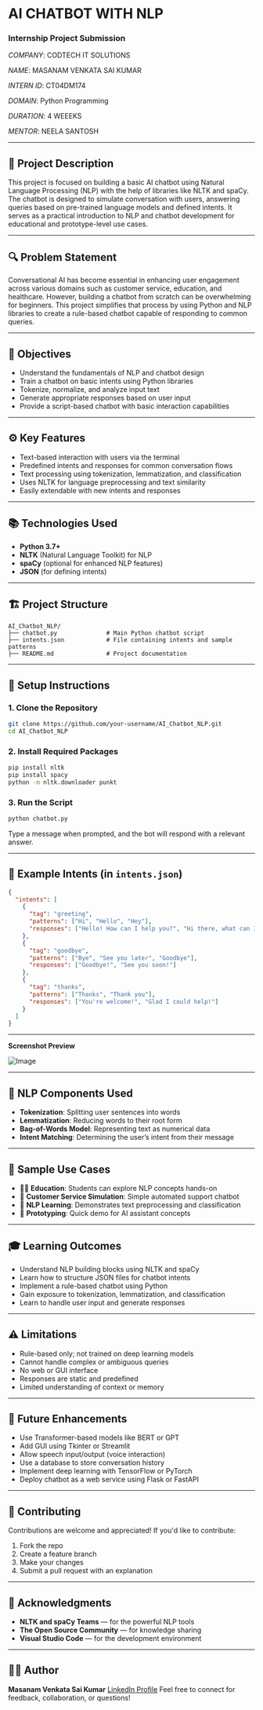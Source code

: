 #  AI CHATBOT WITH NLP

###  Internship Project Submission

*COMPANY*: CODTECH IT SOLUTIONS

*NAME*: MASANAM VENKATA SAI KUMAR

*INTERN ID*: CT04DM174

*DOMAIN*: Python Programming 

 *DURATION*: 4 WEEEKS

*MENTOR*: NEELA SANTOSH

---

## 📘 Project Description

This project is focused on building a basic AI chatbot using Natural Language Processing (NLP) with the help of libraries like NLTK and spaCy. The chatbot is designed to simulate conversation with users, answering queries based on pre-trained language models and defined intents. It serves as a practical introduction to NLP and chatbot development for educational and prototype-level use cases.

---

## 🔍 Problem Statement

Conversational AI has become essential in enhancing user engagement across various domains such as customer service, education, and healthcare. However, building a chatbot from scratch can be overwhelming for beginners. This project simplifies that process by using Python and NLP libraries to create a rule-based chatbot capable of responding to common queries.

---

## 🎯 Objectives

* Understand the fundamentals of NLP and chatbot design
* Train a chatbot on basic intents using Python libraries
* Tokenize, normalize, and analyze input text
* Generate appropriate responses based on user input
* Provide a script-based chatbot with basic interaction capabilities

---

## ⚙️ Key Features

* Text-based interaction with users via the terminal
* Predefined intents and responses for common conversation flows
* Text processing using tokenization, lemmatization, and classification
* Uses NLTK for language preprocessing and text similarity
* Easily extendable with new intents and responses

---

## 📚 Technologies Used

* **Python 3.7+**
* **NLTK** (Natural Language Toolkit) for NLP
* **spaCy** (optional for enhanced NLP features)
* **JSON** (for defining intents)

---

## 🏗️ Project Structure

```
AI_Chatbot_NLP/
├── chatbot.py              # Main Python chatbot script
├── intents.json            # File containing intents and sample patterns
├── README.md               # Project documentation
```

---

## 🚀 Setup Instructions

### 1. Clone the Repository

```bash
git clone https://github.com/your-username/AI_Chatbot_NLP.git
cd AI_Chatbot_NLP
```

### 2. Install Required Packages

```bash
pip install nltk
pip install spacy
python -m nltk.downloader punkt
```

### 3. Run the Script

```bash
python chatbot.py
```

Type a message when prompted, and the bot will respond with a relevant answer.

---

## 🔢 Example Intents (in `intents.json`)

```json
{
  "intents": [
    {
      "tag": "greeting",
      "patterns": ["Hi", "Hello", "Hey"],
      "responses": ["Hello! How can I help you?", "Hi there, what can I do for you?"]
    },
    {
      "tag": "goodbye",
      "patterns": ["Bye", "See you later", "Goodbye"],
      "responses": ["Goodbye!", "See you soon!"]
    },
    {
      "tag": "thanks",
      "patterns": ["Thanks", "Thank you"],
      "responses": ["You're welcome!", "Glad I could help!"]
    }
  ]
}
```

---

**Screenshot Preview**

![Image](https://github.com/user-attachments/assets/41fee70a-85c9-4efc-a8a3-64430a5b8ff1)

---

## 🧠 NLP Components Used

* **Tokenization**: Splitting user sentences into words
* **Lemmatization**: Reducing words to their root form
* **Bag-of-Words Model**: Representing text as numerical data
* **Intent Matching**: Determining the user’s intent from their message

---

## 🧪 Sample Use Cases

* 🧑‍🏫 **Education**: Students can explore NLP concepts hands-on
* 💬 **Customer Service Simulation**: Simple automated support chatbot
* 🧠 **NLP Learning**: Demonstrates text preprocessing and classification
* 🤖 **Prototyping**: Quick demo for AI assistant concepts

---

## 🎓 Learning Outcomes

* Understand NLP building blocks using NLTK and spaCy
* Learn how to structure JSON files for chatbot intents
* Implement a rule-based chatbot using Python
* Gain exposure to tokenization, lemmatization, and classification
* Learn to handle user input and generate responses

---

## ⚠️ Limitations

* Rule-based only; not trained on deep learning models
* Cannot handle complex or ambiguous queries
* No web or GUI interface
* Responses are static and predefined
* Limited understanding of context or memory

---

## 🔮 Future Enhancements

* Use Transformer-based models like BERT or GPT
* Add GUI using Tkinter or Streamlit
* Allow speech input/output (voice interaction)
* Use a database to store conversation history
* Implement deep learning with TensorFlow or PyTorch
* Deploy chatbot as a web service using Flask or FastAPI

---

## 🤝 Contributing

Contributions are welcome and appreciated! If you'd like to contribute:

1. Fork the repo
2. Create a feature branch
3. Make your changes
4. Submit a pull request with an explanation

---

## 🙏 Acknowledgments

* **NLTK and spaCy Teams** — for the powerful NLP tools
* **The Open Source Community** — for knowledge sharing
* **Visual Studio Code** — for the development environment

---

## 👨‍💻 Author

**Masanam Venkata Sai Kumar**
[LinkedIn Profile](https://www.linkedin.com/in/venkata-sai-kumar-masanam-56458a27b)
Feel free to connect for feedback, collaboration, or questions!

